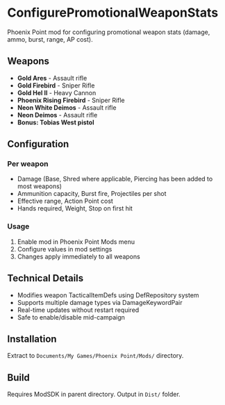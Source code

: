 # ConfigurePromotionalWeaponStats

Phoenix Point mod for configuring promotional weapon stats (damage, ammo, burst, range, AP cost).

## Weapons

- **Gold Ares** - Assault rifle
- **Gold Firebird** - Sniper Rifle  
- **Gold Hel II** - Heavy Cannon
- **Phoenix Rising Firebird** - Sniper Rifle
- **Neon White Deimos** - Assault rifle
- **Neon Deimos** - Assault rifle
- **Bonus: Tobias West pistol** 

## Configuration

### Per weapon
- Damage (Base, Shred where applicable, Piercing has been added to most weapons)
- Ammunition capacity, Burst fire, Projectiles per shot
- Effective range, Action Point cost
- Hands required, Weight, Stop on first hit

### Usage
1. Enable mod in Phoenix Point Mods menu
2. Configure values in mod settings
3. Changes apply immediately to all weapons

## Technical Details

- Modifies weapon TacticalItemDefs using DefRepository system
- Supports multiple damage types via DamageKeywordPair
- Real-time updates without restart required
- Safe to enable/disable mid-campaign

## Installation

Extract to `Documents/My Games/Phoenix Point/Mods/` directory.

## Build

Requires ModSDK in parent directory. Output in `Dist/` folder.
